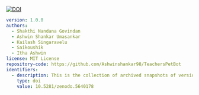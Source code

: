 <a href="https://doi.org/10.5281/zenodo.5640178"><img src="https://zenodo.org/badge/DOI/10.5281/zenodo.5640178.svg" alt="DOI"></a>

```yaml
version: 1.0.0
authors:
  - Shakthi Nandana Govindan
  - Ashwin Shankar Umasankar
  - Kailash Singaravelu
  - Saikoushik
  - Itha Ashwin
license: MIT License
repository-code: https://github.com/Ashwinshankar98/TeachersPetBot
identifiers:
  - description: This is the collection of archived snapshots of version 1.0.0 of Teacher's Pet Bot
    type: doi
    value: 10.5281/zenodo.5640178
```
